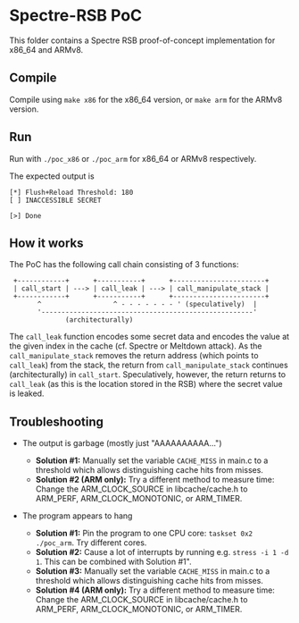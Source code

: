 # Spectre-RSB PoC

This folder contains a Spectre RSB proof-of-concept implementation for x86_64 and ARMv8.

## Compile

Compile using `make x86` for the x86_64 version, or `make arm` for the ARMv8 version.

## Run

Run with `./poc_x86` or `./poc_arm` for x86_64 or ARMv8 respectively.

The expected output is
```
[*] Flush+Reload Threshold: 180
[ ] INACCESSIBLE SECRET

[>] Done
```

## How it works

The PoC has the following call chain consisting of 3 functions:

     +------------+      +-----------+      +-----------------------+
     | call_start | ---> | call_leak | ---> | call_manipulate_stack |
     +------------+      +-----------+      +-----------------------+
           ^                  ^ - - - - - - - ' (speculatively)  |
           '-----------------------------------------------------'
                  (architecturally)

The `call_leak` function encodes some secret data and encodes the value at the given index in the cache (cf. Spectre or Meltdown attack).
As the `call_manipulate_stack` removes the return address (which points to `call_leak`) from the stack, the return from `call_manipulate_stack` continues (architecturally) in `call_start`.
Speculatively, however, the return returns to `call_leak` (as this is the location stored in the RSB) where the secret value is leaked.

## Troubleshooting

* The output is garbage (mostly just "AAAAAAAAAA...")
    + **Solution #1:** Manually set the variable `CACHE_MISS` in main.c to a threshold which allows distinguishing cache hits from misses.
    + **Solution #2 (ARM only):** Try a different method to measure time: Change the ARM_CLOCK_SOURCE in libcache/cache.h to ARM_PERF, ARM_CLOCK_MONOTONIC, or ARM_TIMER. 

* The program appears to hang
    + **Solution #1:** Pin the program to one CPU core: `taskset 0x2 ./poc_arm`. Try different cores.
    + **Solution #2:** Cause a lot of interrupts by running e.g. `stress -i 1 -d 1`. This can be combined with Solution #1".
    + **Solution #3:** Manually set the variable `CACHE_MISS` in main.c to a threshold which allows distinguishing cache hits from misses.
    + **Solution #4 (ARM only):** Try a different method to measure time: Change the ARM_CLOCK_SOURCE in libcache/cache.h to ARM_PERF, ARM_CLOCK_MONOTONIC, or ARM_TIMER. 
